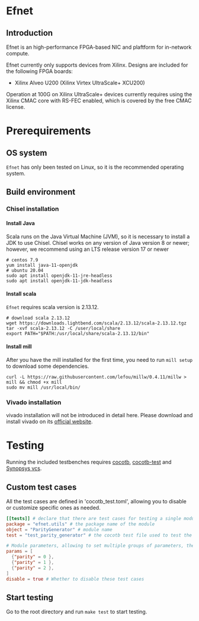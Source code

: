 # Efnet

## Introduction
Efnet is an high-performance FPGA-based NIC and plaftform for in-network compute.

Efnet currently only supports devices from Xilinx. Designs are included for 
the following FPGA boards:

- Xilinx Alveo U200 (Xilinx Virtex UltraScale+ XCU200)

Operation at 100G on Xilinx UltraScale+ devices currently requires using the Xilinx CMAC core with RS-FEC enabled, which is covered by the free CMAC license.

# Prerequirements
## OS system
`Efnet` has only been tested on Linux, so it is the recommended operating system.

## Build environment

### Chisel installation

#### Install Java
Scala runs on the Java Virtual Machine (JVM), so it is necessary to install a JDK to use Chisel. Chisel works on any version of Java version 8 or newer; however, we recommend using an LTS release version 17 or newer

```shell
# centos 7.9
yum install java-11-openjdk
# ubuntu 20.04
sudo apt install openjdk-11-jre-headless
sudo apt install openjdk-11-jdk-headless
```

#### Install scala
`Efnet` requires scala version is 2.13.12.
```shell
# download scala 2.13.12
wget https://downloads.lightbend.com/scala/2.13.12/scala-2.13.12.tgz
tar -xvf scala-2.13.12 -C /user/local/share
export PATH="$PATH:/usr/local/share/scala-2.13.12/bin"
```
#### Install mill
After you have the mill installed for the first time, you need to run `mill setup` to download some dependencies.
```shell
curl -L https://raw.githubusercontent.com/lefou/millw/0.4.11/millw > mill && chmod +x mill
sudo mv mill /usr/local/bin/
```

### Vivado installation
vivado installation will not be introduced in detail here. Please download and install vivado on its [official website](https://www.xilinx.com/support/download.html).


# Testing
Running the included testbenches requires [cocotb](https://github.com/cocotb/cocotb), [cocotb-test](https://github.com/themperek/cocotb-test) and [Synopsys vcs](https://www.synopsys.com/verification/simulation/vcs.html).

## Custom test cases
All the test cases are defined in 'cocotb_test.toml', allowing you to disable or customize specific ones as needed.

```toml
[[tests]] # declare that there are test cases for testing a single module
package = "efnet.utils" # the package name of the module
object = "ParityGenerator" # module name
test = "test_parity_generator" # the cocotb test file used to test the module. the path to search the file depends on the package name. In this case, the test script will search for the `test_parity_generator` from the `cocotb/efnet/utils/` directory. 

# Module parameters, allowing to set multiple groups of parameters, the test script will automatically generate a test case for each group of parameters.
params = [ 
  {"parity" = 0 },
  {"parity" = 1 },
  {"parity" = 2 },
]
disable = true # Whether to disable these test cases
```

## Start testing
Go to the root directory and run `make test` to start testing.
